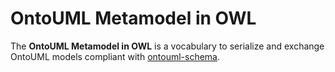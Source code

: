 # OntoUML Metamodel in OWL

The **OntoUML Metamodel in OWL** is a vocabulary to serialize and exchange OntoUML models compliant with [ontouml-schema](https://github.com/OntoUML/ontouml-schema). 
